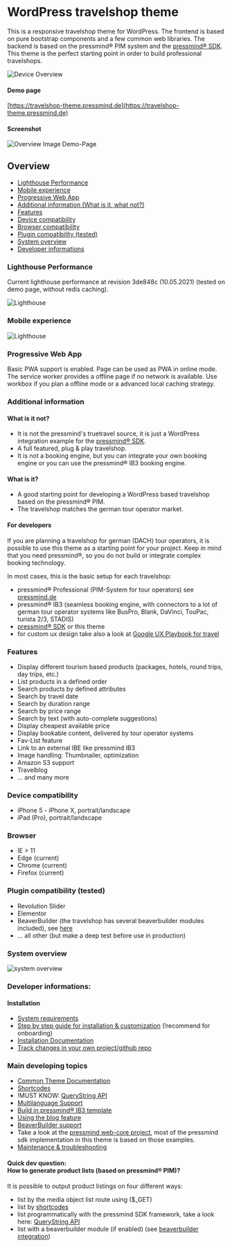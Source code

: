 # WordPress travelshop theme
This is a responsive travelshop theme for WordPress.
The frontend is based on pure bootstrap components and a few common web libraries.
The backend is based on the pressmind® PIM system and the [pressmind® SDK](https://github.com/pressmind/sdk).
This theme is the perfect starting point in order to build professional travelshops.

![Device Overview](./travelshop/assets/img/mockup.jpg)

#### Demo page
[https://travelshop-theme.pressmind.de](https://travelshop-theme.pressmind.de)

#### Screenshot
![Overview Image Demo-Page](./travelshop/assets/img/overview.jpg)

## Overview
* [Lighthouse Performance](#lighthouse-performance)
* [Mobile experience](#mobile-experience)
* [Progressive Web App](#progressive-web-app)
* [Additional information (What is it, what not?)](#additional-information)
* [Features](#features)
* [Device compatibility](#device-compatibility)
* [Browser compatibility](#browser)
* [Plugin compatibility (tested)](#plugin-compatibility-tested)
* [System overview](#system-overview)
* [Developer informations](#developer-informations)

### Lighthouse Performance
Current lighthouse performance at revision 3de848c (10.05.2021)
(tested on demo page, without redis caching). 

![Lighthouse](./travelshop/assets/img/lighthouse.jpg)

### Mobile experience

![Lighthouse](./travelshop/assets/img/mobile.jpg)

### Progressive Web App  
Basic PWA support is enabled. Page can be used as PWA in online mode. 
The service worker provides a offline page if no network is available. 
Use workbox if you plan a offline mode or a advanced local caching strategy.

### Additional information
#### What is it not?
* It is not the pressmind's truetravel source, it is just a WordPress integration example for the [pressmind® SDK](https://github.com/pressmind/sdk).
* A full featured, plug & play travelshop.
* It is not a booking engine, but you can integrate your own booking engine or you can use the pressmind® IB3 booking engine.

#### What is it?
* A good starting point for developing a WordPress based travelshop based on the pressmind® PIM.
* The travelshop matches the german tour operator market.

#### For developers
If you are planning a travelshop for german (DACH) tour operators, it is possible to use this theme as a starting point for your project.
Keep in mind that you need pressmind®, so you do not build or integrate complex booking technology.

In most cases, this is the basic setup for each travelshop:
* pressmind® Professional (PIM-System for tour operators) see [pressmind.de](https://www.pressmind.de)
* pressmind® IB3 (seamless booking engine, with connectors to a lot of german tour operator systems like BusPro, Blank, DaVinci, TouPac, turista 2/3, STADIS)
* [pressmind® SDK](https://github.com/pressmind/sdk) or this theme
* for custom ux design take also a look at [Google UX Playbook for travel](https://services.google.com/fh/files/events/pdf_travel_ux_playbook.pdf)

### Features
* Display different tourism based products (packages, hotels, round trips, day trips, etc.)
* List products in a defined order
* Search products by defined attributes
* Search by travel date
* Search by duration range
* Search by price range
* Search by text (with auto-complete suggestions)
* Display cheapest available price
* Display bookable content, delivered by tour operator systems
* Fav-List feature
* Link to an external IBE like pressmind IB3
* Image handling: Thumbnailer, optimization
* Amazon S3 support
* Travelblog
* ... and many more

### Device compatibility
- iPhone 5 - iPhone X, portrait/landscape
- iPad (Pro), portrait/landscape

### Browser
* IE > 11
* Edge (current)
* Chrome (current)
* Firefox (current)

### Plugin compatibility (tested)
* Revolution Slider
* Elementor
* BeaverBuilder (the travelshop has several beaverbuilder modules included), see [here](./travelshop/readme-beaverbuilder.md)
* ... all other (but make a deep test before use in production)

### System overview

![system overview](./travelshop/assets/img/pressmind_travelshop.png)


### Developer informations:

#### Installation
* [System requirements](./travelshop/readme-system-requirements.md)
* [Step by step guide for installation & customization](./travelshop/readme-step-by-step-guide.md) (!recommend for onboarding)
* [Installation Documentation](travelshop/readme-installation.md)
* [Track changes in your own project/github repo](travelshop/readme-track-changes-in-new-projects.md)
  
### Main developing topics
* [Common Theme Documentation](./travelshop/readme-theme.md)
* [Shortcodes](./travelshop/readme-shortcodes.md)
* !MUST KNOW:  [QueryString API](./travelshop/readme-querystring-api.md)
* [Multilanguage Support](./travelshop/readme-multilanguage.md)
* [Build in pressmind® IB3 template](./travelshop/readme-ibe-template.md)
* [Using the blog feature](./travelshop/readme-blog.md)
* [BeaverBuilder support](./travelshop/readme-beaverbuilder.md)
* Take a look at the [pressmind web-core project](https://github.com/pressmind/web-core-skeleton-basic/#quickstart),
  most of the pressmind sdk implementation in this theme is based on those examples.
* [Maintenance & troubleshooting](./travelshop/readme-maintenance.md)

#### Quick dev question:<br> How to generate product lists (based on pressmind® PIM)? 
It is possible to output product listings on four different ways:

* list by the media object list route using ($_GET)
* list by [shortcodes](./travelshop/readme-shortcodes.md)
* list programmatically with the pressmind SDK framework, take a look here: [QueryString API](./travelshop/readme-querystring-api.md)
* list with a beaverbuilder module (if enabled) (see [beaverbuilder integration](./travelshop/readme-beaverbuilder.md))

